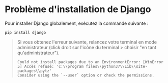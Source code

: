 # Problème d'installation de Django

Pour installer Django globalement, exécutez la commande suivante :

```
pip install django
```

> Si vous obtenez l'erreur suivante, relancez votre terminal en mode administrateur (click droit sur l'icône du terminal > choisir "en tant qu'administrateur").
> ```
> Could not install packages due to an EnvironmentError: [WinError 5] Accès refusé: 'c:\\program files\\python37\\Lib\\site-packages\\pytz'
> Consider using the `--user` option or check the permissions.
> ```